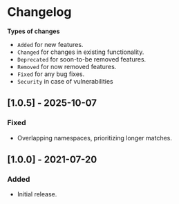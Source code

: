 # Changelog

**Types of changes**
* `Added` for new features.
* `Changed` for changes in existing functionality.
* `Deprecated` for soon-to-be removed features.
* `Removed` for now removed features.
* `Fixed` for any bug fixes.
* `Security` in case of vulnerabilities

## [1.0.5] - 2025-10-07
### Fixed
* Overlapping namespaces, prioritizing longer matches.

## [1.0.0] - 2021-07-20
### Added
* Initial release.